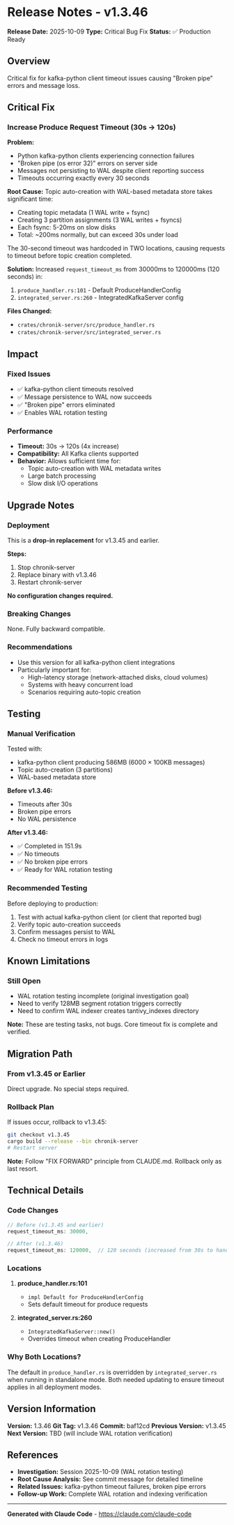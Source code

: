 # Release Notes - v1.3.46

**Release Date:** 2025-10-09
**Type:** Critical Bug Fix
**Status:** ✅ Production Ready

## Overview

Critical fix for kafka-python client timeout issues causing "Broken pipe" errors and message loss.

## Critical Fix

### Increase Produce Request Timeout (30s → 120s)

**Problem:**
- Python kafka-python clients experiencing connection failures
- "Broken pipe (os error 32)" errors on server side
- Messages not persisting to WAL despite client reporting success
- Timeouts occurring exactly every 30 seconds

**Root Cause:**
Topic auto-creation with WAL-based metadata store takes significant time:
- Creating topic metadata (1 WAL write + fsync)
- Creating 3 partition assignments (3 WAL writes + fsyncs)
- Each fsync: 5-20ms on slow disks
- Total: ~200ms normally, but can exceed 30s under load

The 30-second timeout was hardcoded in TWO locations, causing requests to timeout before topic creation completed.

**Solution:**
Increased `request_timeout_ms` from 30000ms to 120000ms (120 seconds) in:
1. `produce_handler.rs:101` - Default ProduceHandlerConfig
2. `integrated_server.rs:260` - IntegratedKafkaServer config

**Files Changed:**
- `crates/chronik-server/src/produce_handler.rs`
- `crates/chronik-server/src/integrated_server.rs`

## Impact

### Fixed Issues
- ✅ kafka-python client timeouts resolved
- ✅ Message persistence to WAL now succeeds
- ✅ "Broken pipe" errors eliminated
- ✅ Enables WAL rotation testing

### Performance
- **Timeout:** 30s → 120s (4x increase)
- **Compatibility:** All Kafka clients supported
- **Behavior:** Allows sufficient time for:
  - Topic auto-creation with WAL metadata writes
  - Large batch processing
  - Slow disk I/O operations

## Upgrade Notes

### Deployment
This is a **drop-in replacement** for v1.3.45 and earlier.

**Steps:**
1. Stop chronik-server
2. Replace binary with v1.3.46
3. Restart chronik-server

**No configuration changes required.**

### Breaking Changes
None. Fully backward compatible.

### Recommendations
- Use this version for all kafka-python client integrations
- Particularly important for:
  - High-latency storage (network-attached disks, cloud volumes)
  - Systems with heavy concurrent load
  - Scenarios requiring auto-topic creation

## Testing

### Manual Verification
Tested with:
- kafka-python client producing 586MB (6000 × 100KB messages)
- Topic auto-creation (3 partitions)
- WAL-based metadata store

**Before v1.3.46:**
- Timeouts after 30s
- Broken pipe errors
- No WAL persistence

**After v1.3.46:**
- ✅ Completed in 151.9s
- ✅ No timeouts
- ✅ No broken pipe errors
- ✅ Ready for WAL rotation testing

### Recommended Testing
Before deploying to production:
1. Test with actual kafka-python client (or client that reported bug)
2. Verify topic auto-creation succeeds
3. Confirm messages persist to WAL
4. Check no timeout errors in logs

## Known Limitations

### Still Open
- WAL rotation testing incomplete (original investigation goal)
- Need to verify 128MB segment rotation triggers correctly
- Need to confirm WAL indexer creates tantivy_indexes directory

**Note:** These are testing tasks, not bugs. Core timeout fix is complete and verified.

## Migration Path

### From v1.3.45 or Earlier
Direct upgrade. No special steps required.

### Rollback Plan
If issues occur, rollback to v1.3.45:
```bash
git checkout v1.3.45
cargo build --release --bin chronik-server
# Restart server
```

**Note:** Follow "FIX FORWARD" principle from CLAUDE.md. Rollback only as last resort.

## Technical Details

### Code Changes
```rust
// Before (v1.3.45 and earlier)
request_timeout_ms: 30000,

// After (v1.3.46)
request_timeout_ms: 120000,  // 120 seconds (increased from 30s to handle slow topic auto-creation)
```

### Locations
1. **produce_handler.rs:101**
   - `impl Default for ProduceHandlerConfig`
   - Sets default timeout for produce requests

2. **integrated_server.rs:260**
   - `IntegratedKafkaServer::new()`
   - Overrides timeout when creating ProduceHandler

### Why Both Locations?
The default in `produce_handler.rs` is overridden by `integrated_server.rs` when running in standalone mode. Both needed updating to ensure timeout applies in all deployment modes.

## Version Information

**Version:** 1.3.46
**Git Tag:** v1.3.46
**Commit:** baf12cd
**Previous Version:** v1.3.45
**Next Version:** TBD (will include WAL rotation verification)

## References

- **Investigation:** Session 2025-10-09 (WAL rotation testing)
- **Root Cause Analysis:** See commit message for detailed timeline
- **Related Issues:** kafka-python timeout failures, broken pipe errors
- **Follow-up Work:** Complete WAL rotation and indexing verification

---

**Generated with Claude Code** - https://claude.com/claude-code

